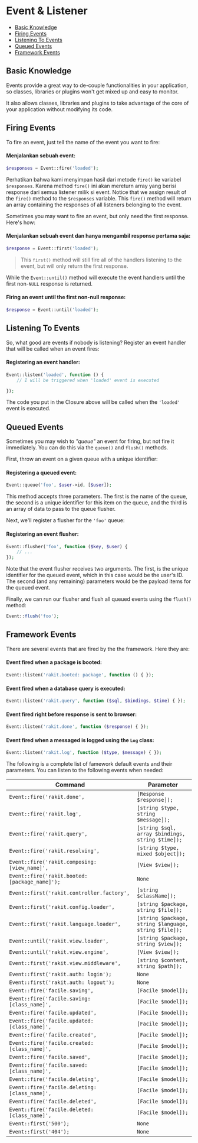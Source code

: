 # Event & Listener

<!-- MarkdownTOC autolink="true" autoanchor="true" levels="2,3" bracket="round" lowercase="only_ascii" -->

- [Basic Knowledge](#pengetahuan-dasar)
- [Firing Events](#menjalankan-event)
- [Listening To Events](#me-listen-sebuah-event)
- [Queued Events](#antrian-event)
- [Framework Events](#framework-event)

<!-- /MarkdownTOC -->


<a id="pengetahuan-dasar"></a>
## Basic Knowledge

Events provide a great way to de-couple functionalities in your application,
so classes, libraries or plugins won't get mixed up and easy to monitor.


It also allows classes, libraries and plugins to take advantage of the core of your application
without modifying its code.



<a id="menjalankan-event"></a>
## Firing Events

To fire an event, just tell the name of the event you want to fire:

#### Menjalankan sebuah event:

```php
$responses = Event::fire('loaded');
```

Perhatikan bahwa kami menyimpan hasil dari metode `fire()` ke variabel `$responses`. Karena
method `fire()` ini akan mereturn array yang berisi response dari semua listener milik si event.
Notice that we assign result of the `fire()` method to the `$responses` variable.
This `fire()` method will return an array containing the responses of all listeners belonging to the event.


Sometimes you may want to fire an event, but only need the first response. Here's how:


#### Menjalankan sebuah event dan hanya mengambil response pertama saja:

```php
$response = Event::first('loaded');
```

>  This `first()` method will still fire all of the handlers listening to the event,
    but will only return the first response.

While the `Event::until()` method will execute the event handlers until
the first non-`NULL` response is returned.


#### Firing an event until the first non-null response:

```php
$response = Event::until('loaded');
```


<a id="me-listen-sebuah-event"></a>
## Listening To Events

So, what good are events if nobody is listening? Register an event handler that
will be called when an event fires:

#### Registering an event handler:

```php
Event::listen('loaded', function () {
    // I will be triggered when 'loaded' event is executed

});
```

The code you put in the Closure above will be called when the `'loaded'` event is executed.



<a id="antrian-event"></a>
## Queued Events

Sometimes you may wish to _"queue"_ an event for firing, but not fire it immediately.
You can do this via the `queue()` and `flush()` methods.


First, throw an event on a given queue with a unique identifier:

#### Registering a queued event:

```php
Event::queue('foo', $user->id, [$user]);
```

This method accepts three parameters. The first is the name of the queue,
the second is a unique identifier for this item on the queue,
and the third is an array of data to pass to the queue flusher.

Next, we'll register a flusher for the `'foo'` queue:

#### Registering an event flusher:

```php
Event::flusher('foo', function ($key, $user) {
    // ...
});
```

Note that the event flusher receives two arguments.
The first, is the unique identifier for the queued event,
which in this case would be the user's ID.
The second (and any remaining) parameters would be the payload items for the queued event.

Finally, we can run our flusher and flush all queued events using the `flush()` method:

```php
Event::flush('foo');
```

<a id="framework-event"></a>
## Framework Events

There are several events that are fired by the the framework. Here they are:

#### Event fired when a package is booted:

```php
Event::listen('rakit.booted: package', function () { });
```

#### Event fired when a database query is executed:

```php
Event::listen('rakit.query', function ($sql, $bindings, $time) { });
```

#### Event fired right before response is sent to browser:

```php
Event::listen('rakit.done', function ($response) { });
```

#### Event fired when a messaged is logged using the `Log` class:

```php
Event::listen('rakit.log', function ($type, $message) { });
```


The following is a complete list of famework default events and their parameters.
You can listen to the following events when needed:


| Command                                         | Parameter                                              |
| ----------------------------------------------- | -----------------------------------------------------  |
| `Event::fire('rakit.done',`                     | `[Response $response]);`                               |
| `Event::fire('rakit.log',`                      | `[string $type, string $message]);`                    |
| `Event::fire('rakit.query',`                    | `[string $sql, array $bindings, string $time]);`       |
| `Event::fire('rakit.resolving',`                | `[string $type, mixed $object]);`                      |
| `Event::fire('rakit.composing: [view_name]',`   | `[View $view]);`                                       |
| `Event::fire('rakit.booted: [package_name]');`  | `None`                                                 |
| `Event::first('rakit.controller.factory',`      | `[string $className]);`                                |
| `Event::first('rakit.config.loader',`           | `[string $package, string $file]);`                    |
| `Event::first('rakit.language.loader',`         | `[string $package, string $language, string $file]);`  |
| `Event::until('rakit.view.loader',`             | `[string $package, string $view]);`                    |
| `Event::until('rakit.view.engine',`             | `[View $view]);`                                       |
| `Event::first('rakit.view.middleware',`         | `[string $content, string $path]);`                    |
| `Event::first('rakit.auth: login');`            | `None`                                                 |
| `Event::first('rakit.auth: logout');`           | `None`                                                 |
| `Event::fire('facile.saving',`                  | `[Facile $model]);`                                    |
| `Event::fire('facile.saving: [class_name]',`    | `[Facile $model]);`                                    |
| `Event::fire('facile.updated',`                 | `[Facile $model]);`                                    |
| `Event::fire('facile.updated: [class_name]',`   | `[Facile $model]);`                                    |
| `Event::fire('facile.created',`                 | `[Facile $model]);`                                    |
| `Event::fire('facile.created: [class_name]',`   | `[Facile $model]);`                                    |
| `Event::fire('facile.saved',`                   | `[Facile $model]);`                                    |
| `Event::fire('facile.saved: [class_name]',`     | `[Facile $model]);`                                    |
| `Event::fire('facile.deleting',`                | `[Facile $model]);`                                    |
| `Event::fire('facile.deleting: [class_name]',`  | `[Facile $model]);`                                    |
| `Event::fire('facile.deleted',`                 | `[Facile $model]);`                                    |
| `Event::fire('facile.deleted: [class_name]',`   | `[Facile $model]);`                                    |
| `Event::first('500');`                          | `None`                                                 |
| `Event::first('404');`                          | `None`                                                 |
